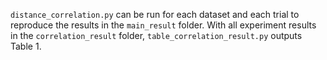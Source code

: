 `distance_correlation.py` can be run for each dataset and each trial to reproduce the results in the `main_result` folder.
With all experiment results in the `correlation_result` folder, `table_correlation_result.py` outputs Table 1.

